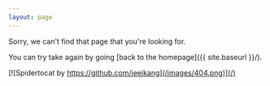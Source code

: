 ```yaml
---
layout: page
---
```


Sorry, we can't find that page that you're looking for.

You can try take again by going [back to the homepage]({{ site.baseurl }}/).

[![Spidertocat by https://github.com/jeejkang](/images/404.png)](/)
